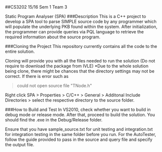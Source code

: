 ##CS3202 15/16 Sem 1 Team 3 

Static Program Analyser (SPA)
###Description
This is a C++ project to develop a SPA tool to parse SIMPLE source code by any programmer which will populate the underlying PKB found within the system. After initialization, the programmer can provide queries via PQL language to retrieve the required information about the source program.

###Cloning the Project
This repository currently contains all the code to the entire solution.

Cloning will provide you with all the files needed to run the solution (Do not require to download the package from IVLE)
*Due to the whole solution being clone, there might be chances that the directory settings may not be correct.
If there is error such as 
>could not open source file "TNode.h"

Right click SPA > Properties > C/C++ > General > Additonal Include Directories > select the respective directory to the source folder.

###How to Build and Test
In VS2010, check whether you want to build in debug mode or release mode. After that, proceed to build the solution. You should find the .exe in the Debug/Release folder.

Ensure that you have sample_source.txt for unit testing and integration.txt for integration testing in the same folder before you run.
For the AutoTester, follow the guide provided to pass in the source and query file and specify the output file.
